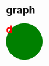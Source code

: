 # graph

<style>
.node {
    color: red;
    font-weight: bold;
    width: 100px;
    height: 100px;
    background-color: green;
    border-radius: 50%;
    font-size: 2em;
}
</style>

<div class="node">d</div>